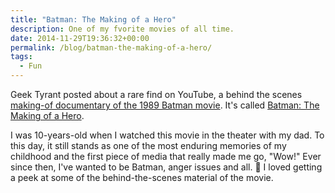 ```yaml
---
title: "Batman: The Making of a Hero"
description: One of my fvorite movies of all time.
date: 2014-11-29T19:36:32+00:00
permalink: /blog/batman-the-making-of-a-hero/
tags:
  - Fun
---
```


Geek Tyrant posted about a rare find on YouTube, a behind the scenes [making-of documentary of the 1989 Batman movie](http://geektyrant.com/news/batman-the-making-of-a-hero-tim-burton-batman-documentary). It's called [Batman: The Making of a Hero](https://www.youtube.com/watch?v=ASQbMs5xtCQ).

I was 10-years-old when I watched this movie in the theater with my dad. To this day, it still stands as one of the most enduring memories of my childhood and the first piece of media that really made me go, "Wow!" Ever since then, I've wanted to be Batman, anger issues and all. 🙂 I loved getting a peek at some of the behind-the-scenes material of the movie.
